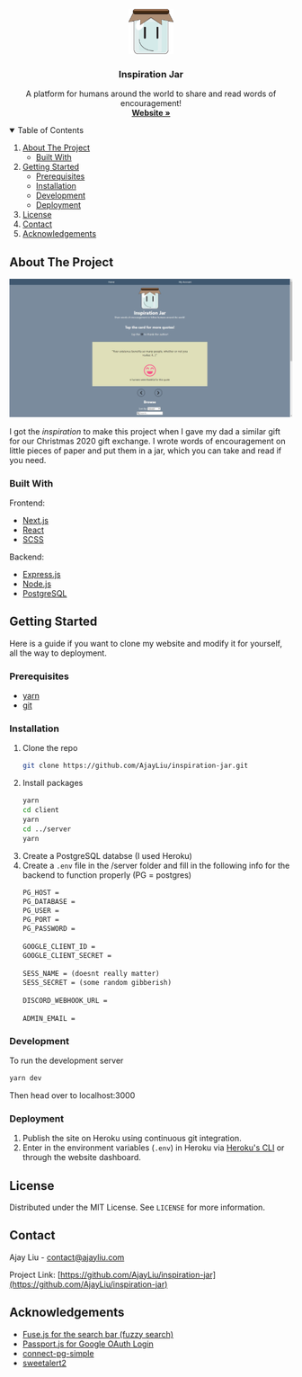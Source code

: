 <p align="center">
  <a href="https://github.com/AjayLiu/inspiration-jar">
    <img src="client/public/img/jar.svg" alt="Logo" width="80" height="80">
  </a>

  <h3 align="center">Inspiration Jar</h3>

  <p align="center">
    A platform for humans around the world to share and read words of encouragement! 
    <br />
    <a href="https://inspiration-jar.ajayliu.com"><strong>Website »</strong></a>
</p>



<!-- TABLE OF CONTENTS -->
<details open="open">
  <summary>Table of Contents</summary>
  <ol>
    <li>
      <a href="#about-the-project">About The Project</a>
      <ul>
        <li><a href="#built-with">Built With</a></li>
      </ul>
    </li>
    <li>
      <a href="#getting-started">Getting Started</a>
      <ul>
        <li><a href="#prerequisites">Prerequisites</a></li>
        <li><a href="#installation">Installation</a></li>
        <li><a href="#development">Development</a></li>
        <li><a href="#deployment">Deployment</a></li>
      </ul>
    </li>
    <li><a href="#license">License</a></li>
    <li><a href="#contact">Contact</a></li>
    <li><a href="#acknowledgements">Acknowledgements</a></li>
  </ol>
</details>



<!-- ABOUT THE PROJECT -->
## About The Project

<img src="preview.png"></img>

I got the <em>inspiration</em> to make this project when I gave my dad a similar gift for our Christmas 2020 gift exchange. I wrote words of encouragement on little pieces of paper and put them in a jar, which you can take and read if you need.

### Built With
Frontend:
* [Next.js](https://nextjs.org/)
* [React](https://reactjs.org/)
* [SCSS](https://sass-lang.com/)

Backend:
* [Express.js](https://expressjs.com/)
* [Node.js](https://nodejs.org/en/)
* [PostgreSQL](https://www.postgresql.org/)


<!-- GETTING STARTED -->
## Getting Started

Here is a guide if you want to clone my website and modify it for yourself, all the way to deployment.

### Prerequisites

* [yarn](https://yarnpkg.com/)
* [git](https://git-scm.com/)

### Installation

1. Clone the repo
   ```sh
   git clone https://github.com/AjayLiu/inspiration-jar.git
   ```
2. Install packages
   ```sh
   yarn
   cd client
   yarn
   cd ../server
   yarn
   ```
3. Create a PostgreSQL databse (I used Heroku)
4. Create a `.env` file in the /server folder and fill in the following info for the backend to function properly (PG = postgres)
   ```
   PG_HOST =
   PG_DATABASE =  
   PG_USER = 
   PG_PORT = 
   PG_PASSWORD = 

   GOOGLE_CLIENT_ID = 
   GOOGLE_CLIENT_SECRET = 

   SESS_NAME = (doesnt really matter)
   SESS_SECRET = (some random gibberish)

   DISCORD_WEBHOOK_URL = 

   ADMIN_EMAIL =
   ```


### Development

To run the development server
   ```sh
   yarn dev
   ```
Then head over to localhost:3000

### Deployment

1. Publish the site on Heroku using continuous git integration.   
2. Enter in the environment variables (`.env`) in Heroku via [Heroku's CLI](https://devcenter.heroku.com/articles/config-vars) or through the website dashboard.

<!-- LICENSE -->
## License

Distributed under the MIT License. See `LICENSE` for more information.



<!-- CONTACT -->
## Contact

Ajay Liu - contact@ajayliu.com

Project Link: [https://github.com/AjayLiu/inspiration-jar](https://github.com/AjayLiu/inspiration-jar)



<!-- ACKNOWLEDGEMENTS -->
## Acknowledgements
* [Fuse.js for the search bar (fuzzy search)](https://www.vantajs.com/)
* [Passport.js for Google OAuth Login](https://www.passportjs.org/)
* [connect-pg-simple](https://www.npmjs.com/package/connect-pg-simple)
* [sweetalert2](https://sweetalert.js.org/)

